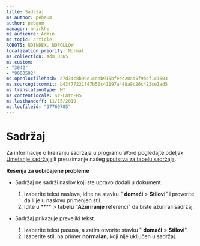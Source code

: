 ```yaml
---
title: Sadržaj
ms.author: pebaum
author: pebaum
manager: mnirkhe
ms.audience: Admin
ms.topic: article
ROBOTS: NOINDEX, NOFOLLOW
localization_priority: Normal
ms.collection: Adm_O365
ms.custom:
- "3042"
- "9000592"
ms.openlocfilehash: a7d34c8b99e1cdab915bfeec20ad5f9bdf1c1603
ms.sourcegitcommit: b43f77221f47b50c41197a448a9c26c423ce1ad5
ms.translationtype: MT
ms.contentlocale: sr-Latn-RS
ms.lasthandoff: 11/15/2019
ms.locfileid: "37769785"
---
```

# <a name="table-of-contents"></a>Sadržaj

Za informacije o kreiranju sadržaja u programu Word pogledajte odeljak [Umetanje sadržaja](https://support.office.com/article/882e8564-0edb-435e-84b5-1d8552ccf0c0)ili preuzimanje našeg [uputstva za tabelu sadržaja](https://go.microsoft.com/fwlink/?linkid=2065106).

**Rešenja za uobičajene probleme**

- Sadržaj ne sadrži naslov koji ste upravo dodali u dokument.
  1. Izaberite tekst naslova, idite na stavku " **domaći** > **Stilovi**" i proverite da li je u naslovu primenjen stil.
  2. Idite u **** > **tabelu "Ažuriranje** referenci" da biste ažurirali sadržaj.

- Sadržaj prikazuje preveliki tekst. 
  1. Izaberite tekst pasusa, a zatim otvorite stavku " **domaći** > **Stilovi**".
  2. Izaberite stil, na primer **normalan**, koji nije uključen u sadržaj.